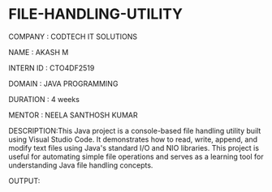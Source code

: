 # FILE-HANDLING-UTILITY

COMPANY   : CODTECH IT SOLUTIONS

NAME      : AKASH M

INTERN ID : CTO4DF2519

DOMAIN    : JAVA PROGRAMMING

DURATION  : 4 weeks

MENTOR    : NEELA SANTHOSH KUMAR

DESCRIPTION:This Java project is a console-based file handling utility built using Visual Studio Code. It demonstrates how to read, write, append, and modify text files using Java's standard I/O and NIO libraries. This project is useful for automating simple file operations and serves as a learning tool for understanding Java file handling concepts.

OUTPUT:
